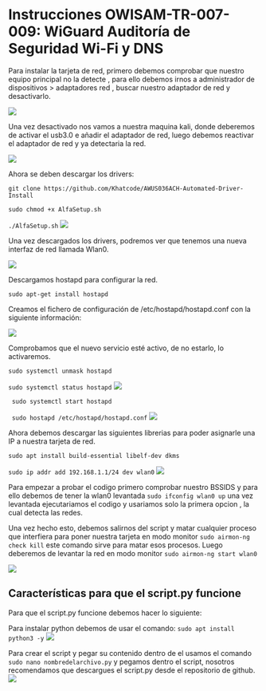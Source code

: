 # Instrucciones OWISAM-TR-007-009: WiGuard Auditoría de Seguridad Wi-Fi y DNS

Para instalar la tarjeta de red, primero debemos comprobar que nuestro equipo principal no la detecte , para ello debemos irnos a administrador de dispositivos >
adaptadores red , buscar nuestro adaptador de red y desactivarlo.

![](https://github.com/CarlosBasulto/Owichan/blob/main/OWISAM-TR-007-009-Mario-Zayas-Mario-Moreno/imagenes/dispositivos.png)


Una vez desactivado nos vamos a nuestra maquina kali, donde deberemos de activar el usb3.0 e añadir el adaptador de red, luego debemos reactivar 
el adaptador de red y ya detectaria la red.

![](https://github.com/CarlosBasulto/Owichan/blob/main/OWISAM-TR-007-009-Mario-Zayas-Mario-Moreno/imagenes/usb.png)

Ahora se deben descargar los drivers:

``git clone https://github.com/Khatcode/AWUS036ACH-Automated-Driver-Install``

``sudo chmod +x AlfaSetup.sh``

``./AlfaSetup.sh``
![](https://github.com/CarlosBasulto/Owichan/blob/main/OWISAM-TR-007-009-Mario-Zayas-Mario-Moreno/imagenes/git.PNG)

Una vez descargados los drivers, podremos ver que tenemos una nueva interfaz de red llamada Wlan0.

![](https://github.com/CarlosBasulto/Owichan/blob/main/OWISAM-TR-007-009-Mario-Zayas-Mario-Moreno/imagenes/wlan0.PNG)

Descargamos hostapd para configurar la red.

`` sudo apt-get install hostapd `` 

Creamos el fichero de configuración de /etc/hostapd/hostapd.conf con la siguiente información:

![](https://github.com/CarlosBasulto/Owichan/blob/main/OWISAM-TR-007-009-Mario-Zayas-Mario-Moreno/imagenes/hostapd.PNG)

Comprobamos que el nuevo servicio esté activo, de no estarlo, lo activaremos.

``sudo systemctl unmask hostapd``

``sudo systemctl status hostapd``
![](https://github.com/CarlosBasulto/Owichan/blob/main/OWISAM-TR-007-009-Mario-Zayas-Mario-Moreno/imagenes/servicio.PNG)

`` sudo systemctl start hostapd``

`` sudo hostapd /etc/hostapd/hostapd.conf``
![](https://github.com/CarlosBasulto/Owichan/blob/main/OWISAM-TR-007-009-Mario-Zayas-Mario-Moreno/imagenes/servicio2.PNG)

Ahora debemos descargar las siguientes librerias para poder asignarle una IP a nuestra tarjeta de red.

``sudo apt install build-essential libelf-dev dkms``

``sudo ip addr add 192.168.1.1/24 dev wlan0``
![](https://github.com/CarlosBasulto/Owichan/blob/main/OWISAM-TR-007-009-Mario-Zayas-Mario-Moreno/imagenes/ip.PNG)

Para empezar a probar el codigo primero comprobar nuestro BSSIDS y para ello debemos de tener la wlan0 levantada
``sudo ifconfig wlan0 up``
una vez levantada ejecutariamos el codigo y usariamos solo la primera opcion , la cual detecta las redes.

Una vez hecho esto, debemos salirnos del script y matar cualquier proceso que interfiera para poner nuestra tarjeta en modo monitor
``sudo airmon-ng check kill``  este comando sirve para matar esos procesos.
Luego deberemos de levantar la red en modo monitor
``sudo airmon-ng start wlan0 ``

![](https://github.com/CarlosBasulto/Owichan/blob/main/OWISAM-TR-007-009-Mario-Zayas-Mario-Moreno/imagenes/red_monitor.png)

## **Características para que el script.py funcione**

Para que el script.py funcione debemos hacer lo siguiente:

Para instalar python debemos de usar el comando: ``sudo apt install python3 -y``
![](https://github.com/CarlosBasulto/Owichan/blob/main/OWISAM-TR-007-009-Mario-Zayas-Mario-Moreno/imagenes/python3.png)

Para crear el script y pegar su contenido dentro de el usamos el comando ``sudo nano nombredelarchivo.py`` y pegamos dentro el script, nosotros recomendamos que descargues el script.py desde el repositorio de github.
![](https://github.com/CarlosBasulto/Owichan/blob/main/OWISAM-TR-007-009-Mario-Zayas-Mario-Moreno/imagenes/archivo.png)
